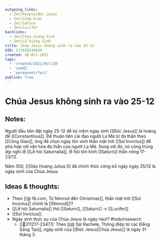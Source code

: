 ```yaml
---
outgoing_links:
  - Zet/People/Đức Jesus
  - Zet/Công Giáo
  - Zet/Saturn
  - Zet/Lucifer
backlinks:
  - Zet/Chúa Giáng Sinh
  - Zet/Lễ Giáng Sinh
title: Chúa Jesus không sinh ra vào 25-12
UID: 211028230824
created: 28-Oct-2021
tags:
  - 'created/2021/Oct/28'
  - 'seed🥜'
  - 'permanent/fact'
publish: True
---
```

# Chúa Jesus không sinh ra vào 25-12

## Notes:
Người đầu tiên đặt ngày 25-12 để kỷ niệm ngày sinh [[Đức Jesus]] là hoàng đế [[Constantinus]]. Để thuận tiện cải đạo người La Mã từ đa thần theo [[Công Giáo]], ông đã chọn ngày tôn vinh thần mặt trời [[Sol Invictus]] để phù hợp với văn hóa đa thần của người La Mã. Song với đó, nó cũng trùng dịp nghỉ lễ [[Lễ hội Saturnalia]], lễ hội tôn kính [[Saturn]] thần nông 17-23/12.

Năm 350, [[Giáo Hoàng Julius I]] đã chính thức công bố ngày ngày 25/12 là ngày sinh của Chúa Jesus.

## Ideas & thoughts:
- Theo [[@ fb.com, Từ Nimrod đến Christmas]], thần mặt trời [[Sol Invictus]] chính là [[Nimrod]]!?
- [[Lễ hội Saturnalia]] thờ [[Saturn]], [[Saturn]] -> [[Lucifer]]
- [[Sol Invictus]]
- Ngày sinh thực sự của Chúa Jesus là ngày nào!? #todo/research 
	- [[💬211217-2347]]: Theo [[@ Sal Rachele, Thông điệp từ các Đấng Sáng Tạo]], ngày sinh của [[Đức Jesus|Chúa Jesus]] là ngày 31 tháng 3.
